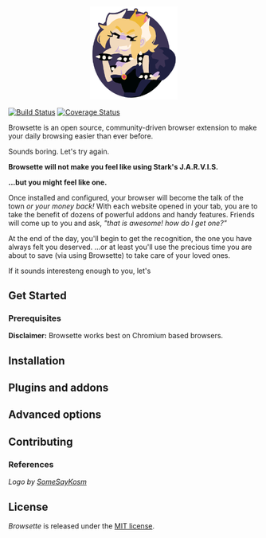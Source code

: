 <p align="center">
  <img width = "35%" src="/docs/logo.png" alt="Oh Browsette">  
</p>

[![Build Status](https://travis-ci.com/nurseiit/browsette.svg?branch=master)](https://travis-ci.com/nurseiit/browsette)
[![Coverage Status](https://img.shields.io/coveralls/github/nurseiit/browsette.svg)](https://coveralls.io/github/nurseiit/browsette)


Browsette is an open source, community-driven browser extension to make your daily browsing easier than ever before.

Sounds boring. Let's try again.

__Browsette will not make you feel like using Stark's J.A.R.V.I.S.__

__...but you might feel like one.__

Once installed and configured, your browser will become the talk of the town _or your money back!_ With each website opened in your 
tab, you are to take the benefit of dozens of powerful addons and handy features. Friends will come up to you 
and ask, _"that is awesome! how do I get one?"_

At the end of the day, you'll begin to get the recognition, the one you have always felt you deserved. ...or at least you'll 
use the precious time you are about to save (via using Browsette) to take care of your loved ones.

If it sounds interesteng enough to you, let's

## Get Started

### Prerequisites

__Disclaimer:__ Browsette works best on Chromium based browsers.

## Installation

## Plugins and addons

## Advanced options

## Contributing

### References
<p>
  <i>
    Logo by 
    <a href="https://twitter.com/SometimesKosm">
      SomeSayKosm
    </a>
  </i>
</p>

## License
*Browsette* is released under the [MIT license](LICENSE).
